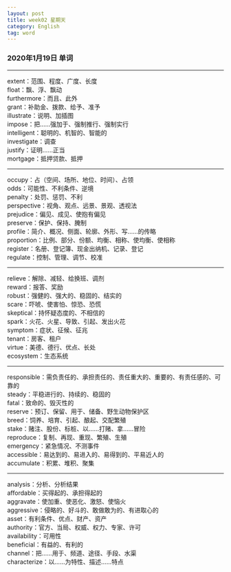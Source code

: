 ```yaml
---
layout: post  
title: week02 星期天  
category: English  
tag: word  
---
```

### 2020年1月19日 单词
- - -
extent：范围、程度、广度、长度  
float：飘、浮、飘动  
furthermore：而且、此外  
grant：补助金、拨款、给予、准予  
illustrate：说明、加插图  
impose：把……强加于、强制推行、强制实行  
intelligent：聪明的、机智的、智能的  
investigate：调查  
justify：证明……正当  
mortgage：抵押贷款、抵押  
- - -
occupy：占（空间、场所、地位、时间）、占领  
odds：可能性、不利条件、逆境  
penalty：处罚、惩罚、不利  
perspective：视角、观点、远景、景观、透视法  
prejudice：偏见、成见、使抱有偏见  
preserve：保护、保持、腌制  
profile：简介、概况、侧面、轮廓、外形、写……的传略  
proportion：比例、部分、份额、均衡、相称、使均衡、使相称  
register：名册、登记簿、现金出纳机、记录、登记  
regulate：控制、管理、调节、校准  
- - -
relieve：解除、减轻、给换班、调剂  
reward：报答、奖励  
robust：强健的、强大的、稳固的、结实的  
scare：吓唬、使害怕、惊恐、恐慌  
skeptical：持怀疑态度的、不相信的  
spark：火花、火星、导致、引起、发出火花  
symptom：症状、征候、征兆  
tenant：房客、租户  
virtue：美德、德行、优点、长处  
ecosystem：生态系统  
- - -
responsible：需负责任的、承担责任的、责任重大的、重要的、有责任感的、可靠的  
steady：平稳进行的、持续的、稳固的  
fatal：致命的、毁灭性的  
reserve：预订、保留、用于、储备、野生动物保护区  
breed：饲养、培育、引起、酿起、交配繁殖  
stake：赌注、股份、标桩、以……打赌、拿……冒险  
reproduce：复制、再现、重现、繁殖、生殖  
emergency：紧急情况、不测事件  
accessible：易达到的、易进入的、易得到的、平易近人的  
accumulate：积累、堆积、聚集  
- - -
analysis：分析、分析结果  
affordable：买得起的、承担得起的  
aggravate：使加重、使恶化、激怒、使恼火  
aggressive：侵略的、好斗的、敢做敢为的、有进取心的  
asset：有利条件、优点、财产、资产  
authority：官方、当局、权威、权力、专家、许可  
availability：可用性  
beneficial：有益的、有利的  
channel：把……用于、频道、途径、手段、水渠  
characterize：以……为特性、描述……特点